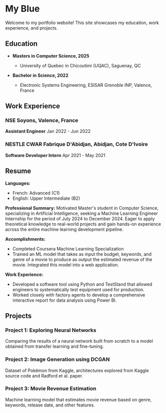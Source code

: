 # My Blue

Welcome to my portfolio website! This site showcases my education, work experience, and projects.

## Education

- **Masters in Computer Science, 2025**
  - University of Quebec in Chicoutimi (UQAC), Saguenay, QC

- **Bachelor in Science, 2022**
  - Electronic Systems Engineering, ESISAR Grenoble INP, Valence, France

## Work Experience

### NSE Soyons, Valence, France
**Assistant Engineer**
Jan 2022 - Jun 2022

### NESTLE CWAR Fabrique D'Abidjan, Abidjan, Cote D'Ivoire
**Software Developer Intern**
Apr 2021 - May 2021

## Resume

**Languages:**
- French: Advanced (C1)
- English: Upper Intermediate (B2)

**Professional Summary:**
Motivated Master's student in Computer Science, specializing in Artificial Intelligence, seeking a Machine Learning Engineer Internship for the period of July 2024 to December 2024. Eager to apply theoretical knowledge to real-world projects and gain hands-on experience across the entire machine learning development pipeline.

**Accomplishments:**
- Completed Coursera Machine Learning Specialization
- Trained an ML model that takes as input the budget, keywords, and genre of a movie to produce as output the estimated revenue of the movie. Integrated this model into a web application.

**Work Experience:**
- Developed a software tool using Python and TestStand that allowed engineers to systematically test equipment used for production.
- Worked closely with factory agents to develop a comprehensive interactive report for data analysis using Power BI.

## Projects

### Project 1: Exploring Neural Networks
Comparing the results of a neural network built from scratch to a model obtained from transfer learning and fine-tuning.

### Project 2: Image Generation using DCGAN
Dataset of Pokémon from Kaggle, architectures explored from Kaggle source code and Radford et al. paper.

### Project 3: Movie Revenue Estimation
Machine learning model that estimates movie revenue based on genre, keywords, release date, and other features.
